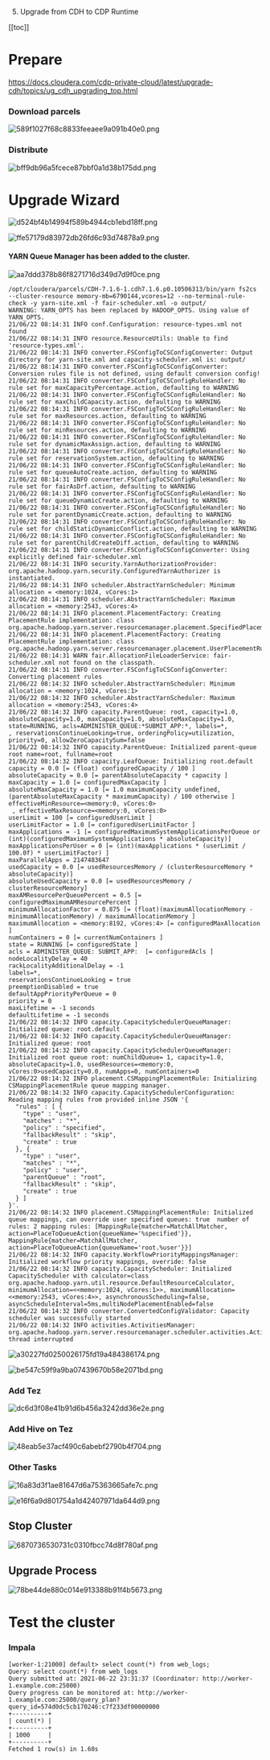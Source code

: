 5. Upgrade from CDH to CDP Runtime

[[toc]]

# Prepare

https://docs.cloudera.com/cdp-private-cloud/latest/upgrade-cdh/topics/ug_cdh_upgrading_top.html

### Download parcels
![589f1027f68c8833feeaee9a091b40e0.png](../_resources/e55c2230a4704d648c40e60c2de4bc74.png)



### Distribute


![bff9db96a5fcece87bbf0a1d38b175dd.png](../_resources/77cac1d78f5347d59a4cfd2875b5040d.png)


# Upgrade Wizard

![d524bf4b14994f589b4944cb1ebd18ff.png](../_resources/612a19d576a54fd7b2eae9ba3ba93fae.png)

![ffe57179d83972db26fd6c93d74878a9.png](../_resources/dc7afa885b16444f9b5fa82628e71bec.png)

#### YARN Queue Manager has been added to the cluster. 	
![aa7ddd378b86f8271716d349d7d9f0ce.png](../_resources/937046a4c72a476bb307d9ca570fad99.png)

```
/opt/cloudera/parcels/CDH-7.1.6-1.cdh7.1.6.p0.10506313/bin/yarn fs2cs --cluster-resource memory-mb=6790144,vcores=12 --no-terminal-rule-check -y yarn-site.xml -f fair-scheduler.xml -o output/
WARNING: YARN_OPTS has been replaced by HADOOP_OPTS. Using value of YARN_OPTS.
21/06/22 08:14:31 INFO conf.Configuration: resource-types.xml not found
21/06/22 08:14:31 INFO resource.ResourceUtils: Unable to find 'resource-types.xml'.
21/06/22 08:14:31 INFO converter.FSConfigToCSConfigConverter: Output directory for yarn-site.xml and capacity-scheduler.xml is: output/
21/06/22 08:14:31 INFO converter.FSConfigToCSConfigConverter: Conversion rules file is not defined, using default conversion config!
21/06/22 08:14:31 INFO converter.FSConfigToCSConfigRuleHandler: No rule set for maxCapacityPercentage.action, defaulting to WARNING
21/06/22 08:14:31 INFO converter.FSConfigToCSConfigRuleHandler: No rule set for maxChildCapacity.action, defaulting to WARNING
21/06/22 08:14:31 INFO converter.FSConfigToCSConfigRuleHandler: No rule set for maxResources.action, defaulting to WARNING
21/06/22 08:14:31 INFO converter.FSConfigToCSConfigRuleHandler: No rule set for minResources.action, defaulting to WARNING
21/06/22 08:14:31 INFO converter.FSConfigToCSConfigRuleHandler: No rule set for dynamicMaxAssign.action, defaulting to WARNING
21/06/22 08:14:31 INFO converter.FSConfigToCSConfigRuleHandler: No rule set for reservationSystem.action, defaulting to WARNING
21/06/22 08:14:31 INFO converter.FSConfigToCSConfigRuleHandler: No rule set for queueAutoCreate.action, defaulting to WARNING
21/06/22 08:14:31 INFO converter.FSConfigToCSConfigRuleHandler: No rule set for fairAsDrf.action, defaulting to WARNING
21/06/22 08:14:31 INFO converter.FSConfigToCSConfigRuleHandler: No rule set for queueDynamicCreate.action, defaulting to WARNING
21/06/22 08:14:31 INFO converter.FSConfigToCSConfigRuleHandler: No rule set for parentDynamicCreate.action, defaulting to WARNING
21/06/22 08:14:31 INFO converter.FSConfigToCSConfigRuleHandler: No rule set for childStaticDynamicConflict.action, defaulting to WARNING
21/06/22 08:14:31 INFO converter.FSConfigToCSConfigRuleHandler: No rule set for parentChildCreateDiff.action, defaulting to WARNING
21/06/22 08:14:31 INFO converter.FSConfigToCSConfigConverter: Using explicitly defined fair-scheduler.xml
21/06/22 08:14:31 INFO security.YarnAuthorizationProvider: org.apache.hadoop.yarn.security.ConfiguredYarnAuthorizer is instantiated.
21/06/22 08:14:31 INFO scheduler.AbstractYarnScheduler: Minimum allocation = <memory:1024, vCores:1>
21/06/22 08:14:31 INFO scheduler.AbstractYarnScheduler: Maximum allocation = <memory:2543, vCores:4>
21/06/22 08:14:31 INFO placement.PlacementFactory: Creating PlacementRule implementation: class org.apache.hadoop.yarn.server.resourcemanager.placement.SpecifiedPlacementRule
21/06/22 08:14:31 INFO placement.PlacementFactory: Creating PlacementRule implementation: class org.apache.hadoop.yarn.server.resourcemanager.placement.UserPlacementRule
21/06/22 08:14:31 WARN fair.AllocationFileLoaderService: fair-scheduler.xml not found on the classpath.
21/06/22 08:14:31 INFO converter.FSConfigToCSConfigConverter: Converting placement rules
21/06/22 08:14:32 INFO scheduler.AbstractYarnScheduler: Minimum allocation = <memory:1024, vCores:1>
21/06/22 08:14:32 INFO scheduler.AbstractYarnScheduler: Maximum allocation = <memory:2543, vCores:4>
21/06/22 08:14:32 INFO capacity.ParentQueue: root, capacity=1.0, absoluteCapacity=1.0, maxCapacity=1.0, absoluteMaxCapacity=1.0, state=RUNNING, acls=ADMINISTER_QUEUE:*SUBMIT_APP:*, labels=*,
, reservationsContinueLooking=true, orderingPolicy=utilization, priority=0, allowZeroCapacitySum=false
21/06/22 08:14:32 INFO capacity.ParentQueue: Initialized parent-queue root name=root, fullname=root
21/06/22 08:14:32 INFO capacity.LeafQueue: Initializing root.default
capacity = 0.0 [= (float) configuredCapacity / 100 ]
absoluteCapacity = 0.0 [= parentAbsoluteCapacity * capacity ]
maxCapacity = 1.0 [= configuredMaxCapacity ]
absoluteMaxCapacity = 1.0 [= 1.0 maximumCapacity undefined, (parentAbsoluteMaxCapacity * maximumCapacity) / 100 otherwise ]
effectiveMinResource=<memory:0, vCores:0>
 , effectiveMaxResource=<memory:0, vCores:0>
userLimit = 100 [= configuredUserLimit ]
userLimitFactor = 1.0 [= configuredUserLimitFactor ]
maxApplications = -1 [= configuredMaximumSystemApplicationsPerQueue or (int)(configuredMaximumSystemApplications * absoluteCapacity)]
maxApplicationsPerUser = 0 [= (int)(maxApplications * (userLimit / 100.0f) * userLimitFactor) ]
maxParallelApps = 2147483647
usedCapacity = 0.0 [= usedResourcesMemory / (clusterResourceMemory * absoluteCapacity)]
absoluteUsedCapacity = 0.0 [= usedResourcesMemory / clusterResourceMemory]
maxAMResourcePerQueuePercent = 0.5 [= configuredMaximumAMResourcePercent ]
minimumAllocationFactor = 0.875 [= (float)(maximumAllocationMemory - minimumAllocationMemory) / maximumAllocationMemory ]
maximumAllocation = <memory:8192, vCores:4> [= configuredMaxAllocation ]
numContainers = 0 [= currentNumContainers ]
state = RUNNING [= configuredState ]
acls = ADMINISTER_QUEUE: SUBMIT_APP:  [= configuredAcls ]
nodeLocalityDelay = 40
rackLocalityAdditionalDelay = -1
labels=*,
reservationsContinueLooking = true
preemptionDisabled = true
defaultAppPriorityPerQueue = 0
priority = 0
maxLifetime = -1 seconds
defaultLifetime = -1 seconds
21/06/22 08:14:32 INFO capacity.CapacitySchedulerQueueManager: Initialized queue: root.default
21/06/22 08:14:32 INFO capacity.CapacitySchedulerQueueManager: Initialized queue: root
21/06/22 08:14:32 INFO capacity.CapacitySchedulerQueueManager: Initialized root queue root: numChildQueue= 1, capacity=1.0, absoluteCapacity=1.0, usedResources=<memory:0, vCores:0>usedCapacity=0.0, numApps=0, numContainers=0
21/06/22 08:14:32 INFO placement.CSMappingPlacementRule: Initializing CSMappingPlacementRule queue mapping manager.
21/06/22 08:14:32 INFO capacity.CapacitySchedulerConfiguration: Reading mapping rules from provided inline JSON '{
  "rules" : [ {
    "type" : "user",
    "matches" : "*",
    "policy" : "specified",
    "fallbackResult" : "skip",
    "create" : true
  }, {
    "type" : "user",
    "matches" : "*",
    "policy" : "user",
    "parentQueue" : "root",
    "fallbackResult" : "skip",
    "create" : true
  } ]
}'.
21/06/22 08:14:32 INFO placement.CSMappingPlacementRule: Initialized queue mappings, can override user specified queues: true  number of rules: 2 mapping rules: [MappingRule{matcher=MatchAllMatcher, action=PlaceToQueueAction{queueName='%specified'}}, MappingRule{matcher=MatchAllMatcher, action=PlaceToQueueAction{queueName='root.%user'}}]
21/06/22 08:14:32 INFO capacity.WorkflowPriorityMappingsManager: Initialized workflow priority mappings, override: false
21/06/22 08:14:32 INFO capacity.CapacityScheduler: Initialized CapacityScheduler with calculator=class org.apache.hadoop.yarn.util.resource.DefaultResourceCalculator, minimumAllocation=<<memory:1024, vCores:1>>, maximumAllocation=<<memory:2543, vCores:4>>, asynchronousScheduling=false, asyncScheduleInterval=5ms,multiNodePlacementEnabled=false
21/06/22 08:14:32 INFO converter.ConvertedConfigValidator: Capacity scheduler was successfully started
21/06/22 08:14:32 INFO activities.ActivitiesManager: org.apache.hadoop.yarn.server.resourcemanager.scheduler.activities.ActivitiesManager thread interrupted
```

![a30227fd0250026175fd19a484386174.png](../_resources/236f57c1112e4a39b2ebfaa2489b2dd1.png)


![be547c59f9a9ba07439670b58e2071bd.png](../_resources/da2c83866c76461fb6f7ea2576fa740d.png)

### Add Tez

![dc6d3f08e41b91d6b456a3242dd36e2e.png](../_resources/183087b9df314553b018fe52933bc0eb.png)

### Add Hive on Tez

![48eab5e37acf490c6abebf2790b4f704.png](../_resources/e1c026b32d994ee29dbd5759201191f0.png)

### Other Tasks
![16a83d3f1ae81647d6a75363665afe7c.png](../_resources/0fe9ed8ded3b439fad2fc0a9e43de0d6.png)

![e16f6a9d801754a1d42407971da644d9.png](../_resources/c6a3af2f3632499f8521a0c6a821b3e9.png)


## Stop Cluster
![6870736530731c0310fbcc74d8f780af.png](../_resources/f7515d7377454ce4873b8032968b129b.png)

## Upgrade Process

![78be44de880c014e913388b91f4b5673.png](../_resources/e523734481974b6bae99094f61a5d63b.png)

# Test the cluster


### Impala

```
[worker-1:21000] default> select count(*) from web_logs;
Query: select count(*) from web_logs
Query submitted at: 2021-06-22 23:31:37 (Coordinator: http://worker-1.example.com:25000)
Query progress can be monitored at: http://worker-1.example.com:25000/query_plan?query_id=574d0dc5cb170246:c7f233df00000000
+----------+
| count(*) |
+----------+
| 1000     |
+----------+
Fetched 1 row(s) in 1.60s
```

